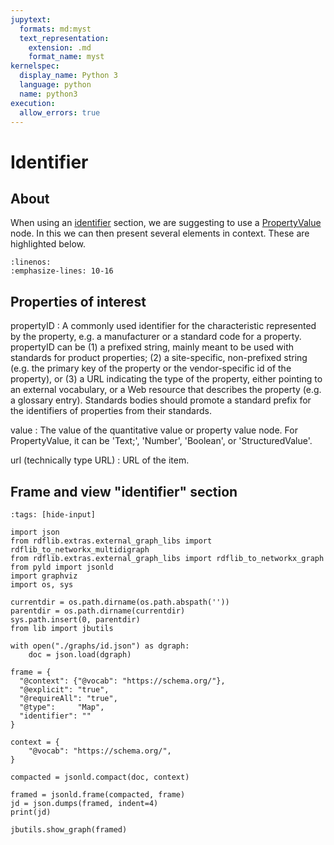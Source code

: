 ```yaml
---
jupytext:
  formats: md:myst
  text_representation:
    extension: .md
    format_name: myst
kernelspec:
  display_name: Python 3
  language: python
  name: python3
execution:
  allow_errors: true
---
```


# Identifier

## About

When using an [identifier](https://schema.org/identifier) section, we are suggesting to use a [PropertyValue](https://schema.org/PropertyValue) node.  In this we can 
then present several elements in context.  These are highlighted below.

```{literalinclude} ./graphs/id.json
:linenos:
:emphasize-lines: 10-16
```

## Properties of interest

propertyID
: A commonly used identifier for the characteristic represented by the property, e.g. a manufacturer or a standard code for a property. propertyID can be (1) a prefixed string, mainly meant to be used with standards for product properties; (2) a site-specific, non-prefixed string (e.g. the primary key of the property or the vendor-specific id of the property), or (3) a URL indicating the type of the property, either pointing to an external vocabulary, or a Web resource that describes the property (e.g. a glossary entry). Standards bodies should promote a standard prefix for the identifiers of properties from their standards. 


value
: The value of the quantitative value or property value node. For PropertyValue, 
it can be 'Text;', 'Number', 'Boolean', or 'StructuredValue'.


url (technically type URL)
: URL of the item.

## Frame and view "identifier" section

```{code-cell}
:tags: [hide-input]

import json
from rdflib.extras.external_graph_libs import rdflib_to_networkx_multidigraph
from rdflib.extras.external_graph_libs import rdflib_to_networkx_graph
from pyld import jsonld
import graphviz
import os, sys

currentdir = os.path.dirname(os.path.abspath(''))
parentdir = os.path.dirname(currentdir)
sys.path.insert(0, parentdir)
from lib import jbutils

with open("./graphs/id.json") as dgraph:
    doc = json.load(dgraph)

frame = {
  "@context": {"@vocab": "https://schema.org/"},
  "@explicit": "true",
  "@requireAll": "true",
  "@type":     "Map",
  "identifier": ""
}

context = {
    "@vocab": "https://schema.org/",
}

compacted = jsonld.compact(doc, context)

framed = jsonld.frame(compacted, frame)
jd = json.dumps(framed, indent=4)
print(jd)

jbutils.show_graph(framed)

```
